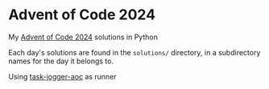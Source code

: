 # Advent of Code 2024
My [Advent of Code 2024](https://adventofcode.com/2024) solutions in Python

Each day's solutions are found in the `solutions/` directory, in a subdirectory names for the day it belongs to.

Using [task-jogger-aoc](https://github.com/oogles/task-jogger-aoc) as runner